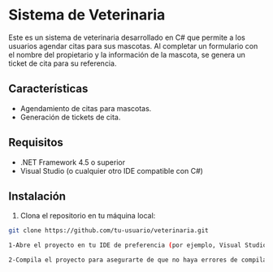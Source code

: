 # Sistema de Veterinaria

Este es un sistema de veterinaria desarrollado en C# que permite a los usuarios agendar citas para sus mascotas. Al completar un formulario con el nombre del propietario y la información de la mascota, se genera un ticket de cita para su referencia.

## Características

- Agendamiento de citas para mascotas.
- Generación de tickets de cita.

## Requisitos

- .NET Framework 4.5 o superior
- Visual Studio (o cualquier otro IDE compatible con C#)

## Instalación

1. Clona el repositorio en tu máquina local:

```bash
git clone https://github.com/tu-usuario/veterinaria.git

1-Abre el proyecto en tu IDE de preferencia (por ejemplo, Visual Studio).

2-Compila el proyecto para asegurarte de que no haya errores de compilación.
